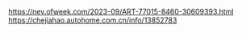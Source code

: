 https://nev.ofweek.com/2023-09/ART-77015-8460-30609393.html
https://chejiahao.autohome.com.cn/info/13852783
